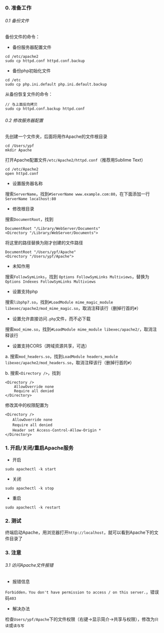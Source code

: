 ### 0. 准备工作

###### 0.1 备份文件
备份文件的命令：

* 备份服务器配置文件

```
cd /etc/apache2
sudo cp httpd.conf httpd.conf.backup
```

* 备份php初始化文件

```
cd /etc
sudo cp php.ini.default php.ini.default.backup
```

从备份恢复文件的命令：
```
// 与上面反向拷贝
sudo cp httpd.conf.backup httpd.conf
```

###### 0.2 修改服务器配置

先创建一个文件夹，后面将用作Apache的文件根目录

```
cd /Users/ypf
mkdir Apache
```

打开Apache配置文件`/etc/Apache2/httpd.conf`（推荐用Sublime Text）

```
cd /etc/Apache2
open httpd.conf
```

* 设置服务器名称

搜索`ServerName`，找到`#ServerName www.example.com:80`，在下面添加一行`ServerName localhost:80`

* 修改根目录

搜索`DocumentRoot`，找到

```
DocumentRoot "/Library/WebServer/Documents"
<Directory "/Library/WebServer/Documents">
```

将这里的路径替换为刚才创建的文件路径

```
DocumentRoot "/Users/ypf/Apache"
<Directory "/Users/ypf/Apache">
```

* 未知作用

搜索`FollowSymLinks`，找到
`Options FollowSymLinks Multiviews`，替换为`Options Indexes FollowSymLinks Multiviews`

* 设置支持php

搜索`libphp7.so`，找到`#LoadModule mime_magic_module libexec/apache2/mod_mime_magic.so`，取消注释该行（删掉行首的`#`）

* 设置允许直接访问`.php`文件，而不必下载

搜索`mod_mime.so`，找到`#LoadModule mime_module libexec/apache2/`，取消注释该行

* 设置支持CORS（跨域资源共享，可选）

a. 搜索`mod_headers.so`，找到`LoadModule headers_module libexec/apache2/mod_headers.so`，取消注释该行（删掉行首的`#`）

b. 搜索`<Directory />`，找到

```
<Directory />
    AllowOverride none
    Require all denied
</Directory>
```

修改其中的权限配置为

```
<Directory />
　　AllowOverride none
　　Require all denied
　　Header set Access-Control-Allow-Origin *
</Directory>
```

### 1. 开启/关闭/重启Apache服务

* 开启
```
sudo apachectl -k start
```

* 关闭
```
sudo apachectl -k stop
```

* 重启
```
sudo apachectl -k restart
```

### 2. 测试

终端启动Apache，用浏览器打开`http://localhost`，就可以看到Apache下的文件目录了

### 3. 注意

###### 3.1 访问Apache文件报错
* 报错信息

`Forbidden，You don't have permission to access / on this server.`，错误码`403`

* 解决办法

检查`Users/ypf/Apache`下的文件权限（右键→显示简介→共享与权限），修改为`只读`或`读与写`